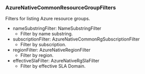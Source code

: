 ### AzureNativeCommonResourceGroupFilters
Filters for listing Azure resource groups.

- nameSubstringFilter: NameSubstringFilter
  - Filter by name substring.
- subscriptionFilter: AzureNativeCommonRgSubscriptionFilter
  - Filter by subscription.
- regionFilter: AzureNativeRegionFilter
  - Filter by region.
- effectiveSlaFilter: AzureNativeRgSlaFilter
  - Filter by effective SLA Domain.

